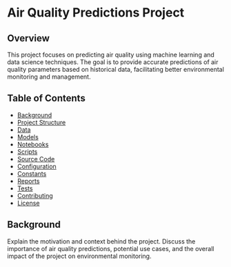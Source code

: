 # Air Quality Predictions Project

## Overview

This project focuses on predicting air quality using machine learning and data science techniques. The goal is to provide accurate predictions of air quality parameters based on historical data, facilitating better environmental monitoring and management.

## Table of Contents

- [Background](#background)
- [Project Structure](#project-structure)
- [Data](#data)
- [Models](#models)
- [Notebooks](#notebooks)
- [Scripts](#scripts)
- [Source Code](#source-code)
- [Configuration](#configuration)
- [Constants](#constants)
- [Reports](#reports)
- [Tests](#tests)
- [Contributing](#contributing)
- [License](#license)

## Background

Explain the motivation and context behind the project. Discuss the importance of air quality predictions, potential use cases, and the overall impact of the project on environmental monitoring.

